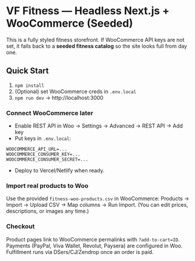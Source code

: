 
# VF Fitness — Headless Next.js + WooCommerce (Seeded)

This is a fully styled fitness storefront. If WooCommerce API keys are not set, it falls back to a **seeded fitness catalog** so the site looks full from day one.

## Quick Start
1) `npm install`
2) (Optional) set WooCommerce creds in `.env.local`
3) `npm run dev` → http://localhost:3000

### Connect WooCommerce later
- Enable REST API in Woo → Settings → Advanced → REST API → Add key
- Put keys in `.env.local`:
```
WOOCOMMERCE_API_URL=...
WOOCOMMERCE_CONSUMER_KEY=...
WOOCOMMERCE_CONSUMER_SECRET=...
```
- Deploy to Vercel/Netlify when ready.

### Import real products to Woo
Use the provided `fitness-woo-products.csv` in WooCommerce:
Products → Import → Upload CSV → Map columns → Run Import.
(You can edit prices, descriptions, or images any time.)

### Checkout
Product pages link to WooCommerce permalinks with `?add-to-cart=ID`.
Payments (PayPal, Viva Wallet, Revolut, Paysera) are configured in Woo.
Fulfillment runs via DSers/CJ/Zendrop once an order is paid.
